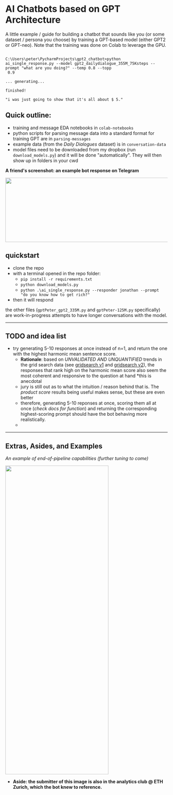 # AI Chatbots based on GPT Architecture

A little example / guide for building a chatbot that sounds like you (or some dataset / persona you choose) by training a GPT-based model (either GPT2 or GPT-neo). Note that the training was done on Colab to leverage the GPU.

```bazaar

C:\Users\peter\PycharmProjects\gpt2_chatbot>python ai_single_response.py --model gpt2_dailydialogue_355M_75Ksteps --prompt "what are you doing?" --temp 0.8 --topp
 0.9

... generating...

finished!

"i was just going to show that it's all about $ 5."
```

## Quick outline:

- training and message EDA notebooks in `colab-notebooks`
- python scripts for parsing message data into a standard format for training GPT are in `parsing-messages`
- example data (from the _Daily Dialogues_ dataset) is in `conversation-data`
- model files need to be downloaded from my dropbox (run `download_models.py`) and it will be done "automatically". They will then show up in folders in your cwd

**A friend's screenshot: an example bot response on Telegram**

<img src="https://www.dropbox.com/s/10apns0d69hj8fn/are%20we%20human.jpg?dl=1" width="600" height="200">

## quickstart

- clone the repo
- with a terminal opened in the repo folder:
  - `pip install -r requirements.txt`
  - `python download_models.py`
  - `python .\ai_single_response.py --responder jonathan --prompt "do you know how to get rich?"`
- then it will respond

the other files (`gptPeter_gpt2_335M.py` and `gptPeter-125M.py` specifically) are work-in-progress attempts to have longer conversations with the model.

---

## TODO and idea list

- try generating 5-10 responses at once instead of n=1, and return the one with the highest harmonic mean sentence score.
  - **Rationale**: based on _UNVALIDATED AND UNQUANTIFIED_ trends in the grid search data (see [gridsearch v1](https://www.dropbox.com/s/uanhf2kuyoybo4x/GPT-Peter%20Hyperparam%20Analysis%20w%20Metrics%20-%20Oct-20-2021_15-49.xlsx?dl=0) and [gridsearch v2](https://www.dropbox.com/s/r2xv66wdfyalwyi/GPT-Peter%20Hyperparam%20Analysis%20w%20Metrics%20-%20Oct-21-2021_02-01.xlsx?dl=0)), the responses that rank high on the harmonic mean score also seem the most coherent and responsive to the question at hand *this is anecdotal
  - jury is still out as to what the intuition / reason behind that is. The _product score_ results being useful makes sense, but these are even better
  - therefore, generating 5-10 reponses at once, scoring them all at once (_check docs for function_) and returning the corresponding highest-scoring prompt should have the bot behaving more realistically. 
  -
---


## Extras, Asides, and Examples


_An example of end-of-pipeline capabilities (further tuning to come)_

<img src="https://www.dropbox.com/s/2fqi6wwkr1jnix3/github%20-%20xiang%20response.jpg?dl=1" width="320" height="960">

- **Aside: the submitter of this image is also in the analytics club @ ETH Zurich, which the bot knew to reference.**
